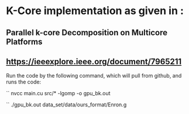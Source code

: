 # K-Core implementation as given in : 
## Parallel k-core Decomposition on Multicore Platforms
## https://ieeexplore.ieee.org/document/7965211

Run the code by the following command, which will pull from github, and runs the code:


`` nvcc main.cu src/* -lgomp -o gpu_bk.out 

`` ./gpu_bk.out data_set/data/ours_format/Enron.g